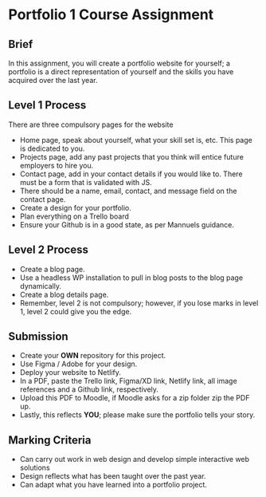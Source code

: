 # Portfolio 1 Course Assignment

## Brief

In this assignment, you will create a portfolio website for yourself; a portfolio is a direct representation of yourself and the skills you have acquired over the last year.

## Level 1 Process

There are three compulsory pages for the website

- Home page, speak about yourself, what your skill set is, etc. This page is dedicated to you.
- Projects page, add any past projects that you think will entice future employers to hire you.
- Contact page, add in your contact details if you would like to. There must be a form that is validated with JS.
- There should be a name, email, contact, and message field on the contact page.
- Create a design for your portfolio.
- Plan everything on a Trello board
- Ensure your Github is in a good state, as per Mannuels guidance.

## Level 2 Process

- Create a blog page.
- Use a headless WP installation to pull in blog posts to the blog page dynamically.
- Create a blog details page.
- Remember, level 2 is not compulsory; however, if you lose marks in level 1, level 2 could give you the edge.

## Submission

- Create your **OWN** repository for this project.
- Use Figma / Adobe for your design.
- Deploy your website to Netlify.
- In a PDF, paste the Trello link, Figma/XD link, Netlify link, all image references and a Github link, respectively.
- Upload this PDF to Moodle, if Moodle asks for a zip folder zip the PDF up.
- Lastly, this reflects **YOU**; please make sure the portfolio tells your story.


## Marking Criteria

- Can carry out work in web design and develop simple interactive web solutions
- Design reflects what has been taught over the past year.
- Can adapt what you have learned into a portfolio project.
